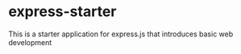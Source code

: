 express-starter
===============

This is a starter application for express.js that introduces basic web development
